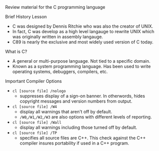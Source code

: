 Review material for the C programming language

Brief History Lesson
  * C was designed by Dennis Ritchie who was also the creator of UNIX.
  * In fact, C was develop as a high level langauge to rewrite UNIX which was originally written in assembly langauge.
  * C89 is nearly the exclusive and most widely used version of C today.

What is C?
  * A general or multi-purpose language. Not tied to a specific domain.
  * Known as a system programming language. Has been used to write operating systems, debuggers, compilers, etc.
  
Important Compiler Options
* `cl [source file] /nologo`
  * suppresses display of a sign-on banner. In otherwords, hides copyright messages and version numbers from output.
* `cl [source file] /W4`
  * display all warnings that aren't off by default. 
  * `/W0`,`/W1`,`/W2`,`/W3` are also options with different levels of reporting.
* `cl [source file] /Wall`
  * display all warnings including those turned off by default.
* `cl [source file] /TP`
  * specifies all source files are C++. This check against the C++ compiler insures portability if used in a C++ program.

